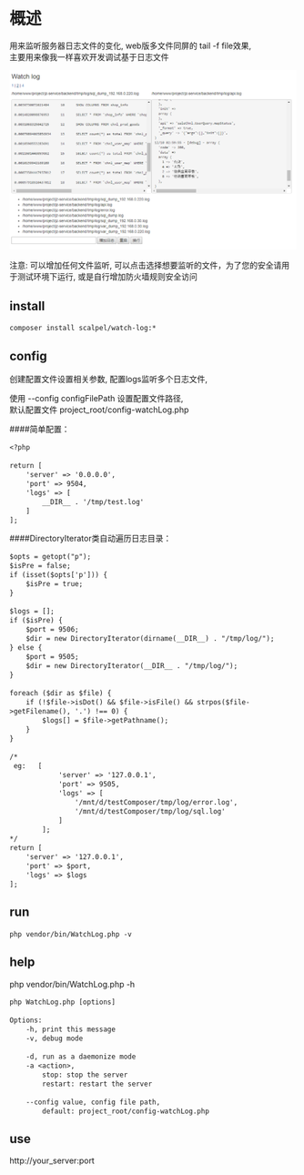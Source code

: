 # 概述

用来监听服务器日志文件的变化, web版多文件同屏的 tail -f file效果,  
主要用来像我一样喜欢开发调试基于日志文件

![](example.png)

注意: 可以增加任何文件监听, 可以点击选择想要监听的文件，为了您的安全请用于测试环境下运行, 或是自行增加防火墙规则安全访问

## install

```
composer install scalpel/watch-log:*
```

## config

创建配置文件设置相关参数, 配置logs监听多个日志文件, 

使用 --config configFilePath 设置配置文件路径,  
默认配置文件 project_root/config-watchLog.php

####简单配置：
```
<?php

return [
    'server' => '0.0.0.0',
    'port' => 9504,
    'logs' => [
        __DIR__ . '/tmp/test.log'
    ]
];
```

####DirectoryIterator类自动遍历日志目录：

```
$opts = getopt("p");
$isPre = false;
if (isset($opts['p'])) {
    $isPre = true;
}

$logs = [];
if ($isPre) {
    $port = 9506;
    $dir = new DirectoryIterator(dirname(__DIR__) . "/tmp/log/");
} else {
    $port = 9505;
    $dir = new DirectoryIterator(__DIR__ . "/tmp/log/");
}

foreach ($dir as $file) {
    if (!$file->isDot() && $file->isFile() && strpos($file->getFilename(), '.') !== 0) {
        $logs[] = $file->getPathname();
    }
}

/*
 eg:   [
            'server' => '127.0.0.1',
            'port' => 9505,
            'logs' => [
                '/mnt/d/testComposer/tmp/log/error.log',
                '/mnt/d/testComposer/tmp/log/sql.log'
            ]
        ];
*/
return [
    'server' => '127.0.0.1',
    'port' => $port,
    'logs' => $logs
];
```

## run

```
php vendor/bin/WatchLog.php -v
```

## help
php vendor/bin/WatchLog.php -h

```
php WatchLog.php [options]

Options:
    -h, print this message
    -v, debug mode
    
    -d, run as a daemonize mode
    -a <action>, 
        stop: stop the server 
        restart: restart the server
    
    --config value, config file path, 
        default: project_root/config-watchLog.php

```



## use

http://your_server:port
